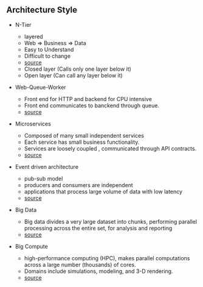 ## Architecture Style
* N-Tier
    * layered
    * Web => Business => Data
    * Easy to Understand
    * Difficult to change
    * [source](https://docs.microsoft.com/en-us/azure/architecture/guide/architecture-styles/n-tier)
    * Closed layer (Calls only one layer below it)
    * Open layer (Can call any layer below it)
* Web-Queue-Worker 
    * Front end for HTTP and backend for CPU intensive
    * Front end communicates to banckend through queue.
    * [source](https://docs.microsoft.com/en-us/azure/architecture/guide/architecture-styles/web-queue-worker)

* Microservices
    * Composed of many small independent services
    * Each service has small business functionality.
    * Services are loosely coupled , communicated through API contracts.
    * [source](https://docs.microsoft.com/en-us/azure/architecture/guide/architecture-styles/microservices)

* Event driven architecture
    * pub-sub model
    * producers and consumers are independent
    * applications that process large volume of data with low latency
    * [source](https://docs.microsoft.com/en-us/azure/architecture/guide/architecture-styles/event-driven)

* Big Data
    * Big data divides a very large dataset into chunks, performing parallel processing across the entire set, for analysis and reporting
    * [source](https://docs.microsoft.com/en-us/azure/architecture/guide/architecture-styles/big-data)
* Big Compute
    * high-performance computing (HPC), makes parallel computations across a large number (thousands) of cores.
    * Domains include simulations, modeling, and 3-D rendering.
    * [source](https://docs.microsoft.com/en-us/azure/architecture/guide/architecture-styles/big-compute)